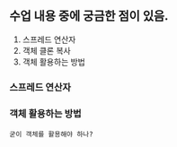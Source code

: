 ## 수업 내용 중에 궁금한 점이 있음.

1. 스프레드 연산자
2. 객체 클론 복사
3. 객체 활용하는 방법

### 스프레드 연산자

### 객체 활용하는 방법

`굳이 객체를 활용해야 하나?`

